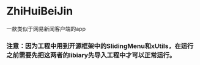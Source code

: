 # ZhiHuiBeiJin
一款类似于网易新闻客户端的app

### 注意：因为工程中用到开源框架中的SlidingMenu和xUtils，在运行之前需要先把这两者的libiary先导入工程中才可以正常运行。